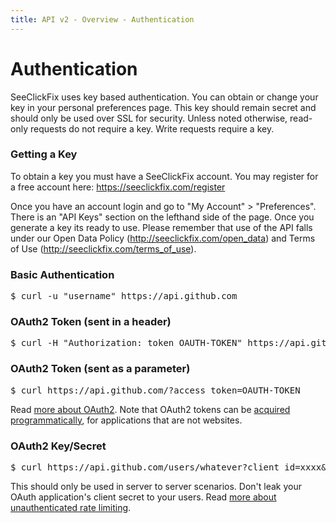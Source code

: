 ```yaml
---
title: API v2 - Overview - Authentication
---
```


# Authentication

SeeClickFix uses key based authentication. You can obtain or change your key in your personal preferences page. This key should remain secret and should only be used over SSL for security. Unless noted otherwise, read-only requests do not require a key. Write requests require a key.

### Getting a Key

To obtain a key you must have a SeeClickFix account. You may register for a free account here: https://seeclickfix.com/register

Once you have an account login and go to "My Account" > "Preferences". There is an "API Keys" section on the lefthand side of the page. Once you generate a key its ready to use. Please remember that use of the API falls under our Open Data Policy (http://seeclickfix.com/open_data) and Terms of Use (http://seeclickfix.com/terms_of_use).

### Basic Authentication

<pre class="terminal">
$ curl -u "username" https://api.github.com
</pre>

### OAuth2 Token (sent in a header)

<pre class="terminal">
$ curl -H "Authorization: token OAUTH-TOKEN" https://api.github.com
</pre>

### OAuth2 Token (sent as a parameter)

<pre class="terminal">
$ curl https://api.github.com/?access_token=OAUTH-TOKEN
</pre>

Read [more about OAuth2](/v3/oauth/).  Note that OAuth2 tokens can be [acquired
programmatically](/v3/oauth/#create-a-new-authorization), for applications that
are not websites.

### OAuth2 Key/Secret

<pre class="terminal">
$ curl https://api.github.com/users/whatever?client_id=xxxx&client_secret=yyyy
</pre>

This should only be used in server to server scenarios.  Don't leak your
OAuth application's client secret to your users.  Read [more about
unauthenticated rate limiting](#unauthenticated-rate-limited-requests).